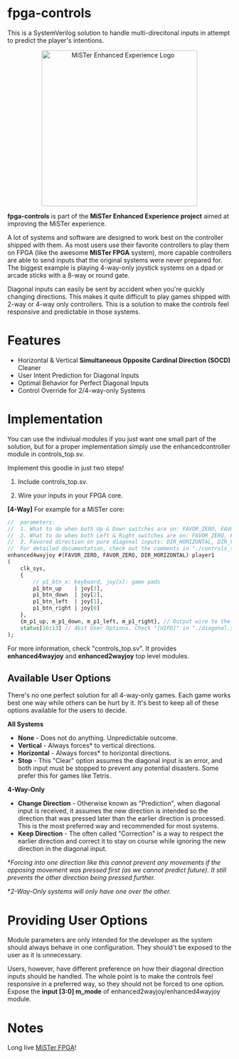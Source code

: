 # **fpga-controls** #
This is a SystemVerilog solution to handle multi-direcitonal inputs in attempt to predict the player's intentions.

<p align="center">
<img src="https://i.imgur.com/DklV94U.png" width="350px" alt="MiSTer Enhanced Experience Logo">
</p>

**fpga-controls** is part of the **MiSTer Enhanced Experience project** aimed at improving the MiSTer experience.

A lot of systems and software are designed to work best on the controller shipped with them. As most users use their favorite controllers to play them on FPGA (like the awesome **MiSTer FPGA** system), more capable controllers are able to send inputs that the original systems were never prepared for. The biggest example is playing 4-way-only joystick systems on a dpad or arcade sticks with a 8-way or round gate.

Diagonal inputs can easily be sent by accident when you're quickly changing directions. This makes it quite difficult to play games shipped with 2-way or 4-way only controllers. This is a solution to make the controls feel responsive and predictable in those systems.

**Features**
=============
- Horizontal & Vertical **Simultaneous Opposite Cardinal Direction (SOCD)** Cleaner
- User Intent Prediction for Diagonal Inputs
- Optimal Behavior for Perfect Diagonal Inputs
- Control Override for 2/4-way-only Systems

**Implementation**
=============
You can use the indiviual modules if you just want one small part of the solution, but for a proper implementation simply use the enhancedcontroller module in controls_top.sv.

Implement this goodie in just two steps!

1. Include controls_top.sv.

2. Wire your inputs in your FPGA core. 

**[4-Way]** For example for a MiSTer core:
```systemverilog
//  parameters:
//  1. What to do when both Up & Down switches are on: FAVOR_ZERO, FAVOR_UP, FAVOR_DOWN
//  2. What to do when both Left & Right switches are on: FAVOR_ZERO, FAVOR_LEFT, FAVOR_RIGHT
//  3. Favored direction on pure diagonal inputs: DIR_HORIZONTAL, DIR_VERTICAL
//  For detailed documentation, check out the comments in "./controls_top.sv".
enhanced4wayjoy #(FAVOR_ZERO, FAVOR_ZERO, DIR_HORIZONTAL) player1
(
    clk_sys,
    {
        // p1_btn_x: keyboard, joy[x]: game pads
        p1_btn_up    | joy[3],
        p1_btn_down  | joy[2],
        p1_btn_left  | joy[1],
        p1_btn_right | joy[0]
    },
    {m_p1_up, m_p1_down, m_p1_left, m_p1_right}, // Output wire to the core
    status[16:13] // 4bit User Options. Check "[UIPD]" in "./diagonal.sv".
);
```

For more information, check "controls_top.sv". It provides **enhanced4wayjoy** and **enhanced2wayjoy** top level modules.

## Available User Options

There's no one perfect solution for all 4-way-only games. Each game works best one way while others can be hurt by it. It's best to keep all of these options available for the users to decide.

**All Systems**
* **None** - Does not do anything. Unpredictable outcome.
* **Vertical** - Always forces* to vertical directions.
* **Horizontal** - Always forces* to horizontal directions.
* **Stop** - This "Clear" option assumes the diagonal input is an error, and both input must be stopped to prevent any potential disasters. Some prefer this for games like Tetris.

**4-Way-Only**
* **Change Direction** - Otherwise known as "Prediction", when diagonal input is received, it assumes the new direction is intended so the direction that was pressed later than the earlier direction is processed. This is the most preferred way and recommended for most systems.
* **Keep Direction** - The often called "Correction" is a way to respect the earlier direction and correct it to stay on course while ignoring the new direction in the diagonal input.

**Forcing into one direction like this cannot prevent any movements if the opposing movement was pressed first (as we cannot predict future). It still prevents the other direction being pressed further.*

**2-Way-Only systems will only have one over the other.*

**Providing User Options**
=============
Module parameters are only intended for the developer as the system should always behave in one configuration. They should't be exposed to the user as it is unnecessary.

Users, however, have different preference on how their diagonal direction inputs should be handled. The whole point is to make the controls feel responsive in a preferred way, so they should not be forced to one option. Expose the **input [3:0] m_mode** of enhanced2wayjoy/enhanced4wayjoy module.

**Notes**
=============
Long live [MiSTer FPGA](https://github.com/MiSTer-devel/Main_MiSTer/wiki)!
